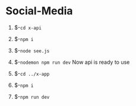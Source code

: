 # Social-Media

1. $-`cd x-api`
1. $-`npm i`
1. $-`node see.js`
1. $-`nodemon npm run dev`
Now api is ready to use

2. $-`cd ../x-app`
2. $-`npm i`
2. $-`npm run dev`